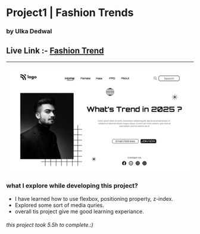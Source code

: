# Project1 | Fashion Trends
### by Ulka Dedwal
## Live Link :- [Fashion Trend](https://fashion-trend-uk.netlify.app/ "Project01")
_______________________________________________
![alt text](Project_01.png)
### what I explore while developing this project?
- I have learned how to use flexbox, positioning property, z-index.
- Explored some sort of media quries.
- overall tis project give me good learning experiance.

###### this project took 5.5h to complete.:)
